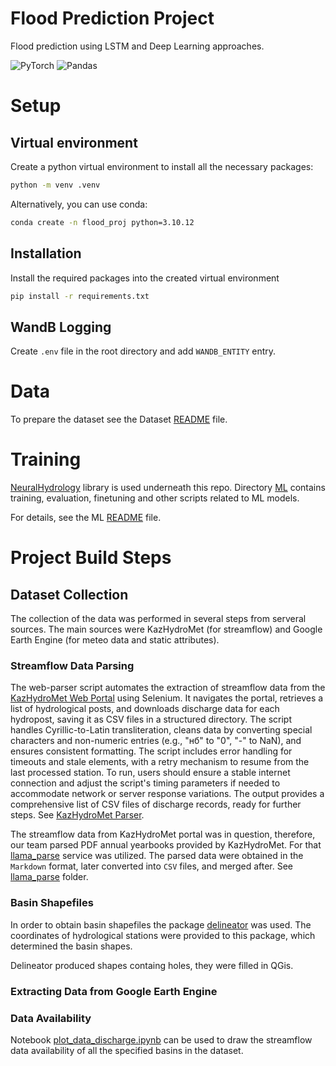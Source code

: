 # Flood Prediction Project

Flood prediction using LSTM and Deep Learning approaches.

![PyTorch](https://img.shields.io/badge/PyTorch-%23EE4C2C.svg?style=for-the-badge&logo=PyTorch&logoColor=white)
![Pandas](https://img.shields.io/badge/pandas-%23150458.svg?style=for-the-badge&logo=pandas&logoColor=white)

# Setup

## Virtual environment

Create a python virtual environment to install all the necessary packages:

```bash
python -m venv .venv
```

Alternatively, you can use conda:

```bash
conda create -n flood_proj python=3.10.12
```

## Installation

Install the required packages into the created virtual environment

```bash
pip install -r requirements.txt
```

## WandB Logging

Create `.env` file in the root directory and add `WANDB_ENTITY` entry.


# Data

To prepare the dataset see the Dataset [README](./dataset/README.md) file.


# Training

[NeuralHydrology](https://github.com/neuralhydrology/neuralhydrology) library is used underneath this repo. Directory [ML](./ML/) contains training, evaluation, finetuning and other scripts related to ML models.

For details, see the ML [README](./ML/README.md) file.


# Project Build Steps


## Dataset Collection

The collection of the data was performed in several steps from serveral sources. The main sources were KazHydroMet (for streamflow) and Google Earth Engine (for meteo data and static attributes).


### Streamflow Data Parsing

The web-parser script automates the extraction of streamflow data from the [KazHydroMet Web Portal](http://ecodata.kz:3838/app_hydro_en/) using Selenium. It navigates the portal, retrieves a list of hydrological posts, and downloads discharge data for each hydropost, saving it as CSV files in a structured directory. The script handles Cyrillic-to-Latin transliteration, cleans data by converting special characters and non-numeric entries (e.g., "нб" to "0", "-" to NaN), and ensures consistent formatting. The script includes error handling for timeouts and stale elements, with a retry mechanism to resume from the last processed station. To run, users should ensure a stable internet connection and adjust the script's timing parameters if needed to accommodate network or server response variations. The output provides a comprehensive list of CSV files of discharge records, ready for further steps. See [KazHydroMet Parser](./dataset/kazhydromet_parser/).

The streamflow data from KazHydroMet portal was in question, therefore, our team parsed PDF annual yearbooks provided by KazHydroMet. For that [llama_parse](https://www.llamaindex.ai/llamaparse) service was utilized. The parsed data were obtained in the `Markdown` format, later converted into `CSV` files, and merged after. See [llama_parse](./llama_parse/) folder.


### Basin Shapefiles

In order to obtain basin shapefiles the package [delineator](https://github.com/mheberger/delineator) was used. The coordinates of hydrological stations were provided to this package, which determined the basin shapes.

Delineator produced shapes containg holes, they were filled in QGis.


### Extracting Data from Google Earth Engine


### Data Availability

Notebook [plot_data_discharge.ipynb](./dataset/plot_data_discharge.ipynb) can be used to draw the streamflow data availability of all the specified basins in the dataset.